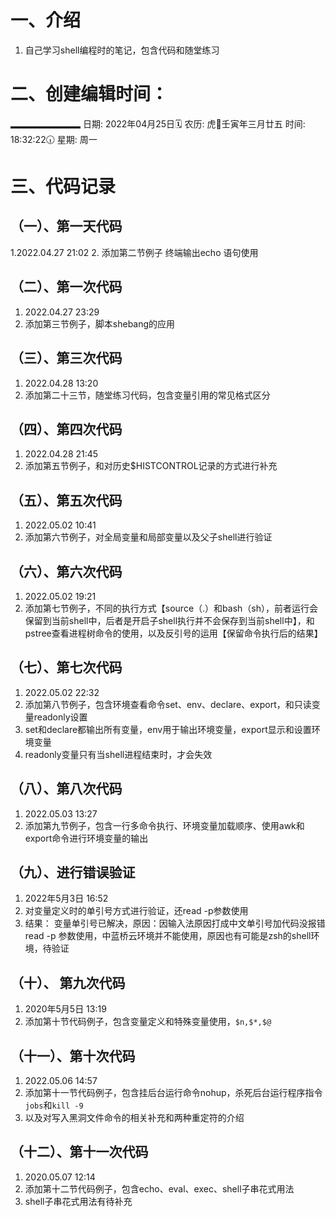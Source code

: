 # 一、介绍
1. 自己学习shell编程时的笔记，包含代码和随堂练习



# 二、创建编辑时间：
▂▂▂▂▂▂▂▂
日期: 2022年04月25日🗓️
农历: 虎🐅壬寅年三月廿五
时间: 18:32:22🕡
星期: 周一

# 三、代码记录
## （一）、第一天代码
1.2022.04.27 21:02 
2. 添加第二节例子 终端输出echo 语句使用

## （二）、第一次代码
1. 2022.04.27 23:29
2. 添加第三节例子，脚本shebang的应用

## （三）、第三次代码
1. 2022.04.28 13:20
2. 添加第二十三节，随堂练习代码，包含变量引用的常见格式区分

## （四）、第四次代码
1. 2022.04.28 21:45
2. 添加第五节例子，和对历史$HISTCONTROL记录的方式进行补充

## （五）、第五次代码
1. 2022.05.02 10:41
2. 添加第六节例子，对全局变量和局部变量以及父子shell进行验证

## （六）、第六次代码
1. 2022.05.02 19:21
2. 添加第七节例子，不同的执行方式【source（.）和bash（sh），前者运行会保留到当前shell中，后者是开启子shell执行并不会保存到当前shell中】，和pstree查看进程树命令的使用，以及反引号的运用【保留命令执行后的结果】

## （七）、第七次代码
1. 2022.05.02 22:32
2. 添加第八节例子，包含环境查看命令set、env、declare、export，和只读变量readonly设置
3. set和declare都输出所有变量，env用于输出环境变量，export显示和设置环境变量
4. readonly变量只有当shell进程结束时，才会失效

## （八）、第八次代码
1. 2022.05.03 13:27
2. 添加第九节例子，包含一行多命令执行、环境变量加载顺序、使用awk和export命令进行环境变量的输出

## （九）、进行错误验证
1. 2022年5月3日 16:52
2. 对变量定义时的单引号方式进行验证，还read -p参数使用
3. 结果：
	变量单引号已解决，原因：因输入法原因打成中文单引号加代码没报错
	read -p 参数使用，中蓝桥云环境并不能使用，原因也有可能是zsh的shell环境，待验证

## （十）、 第九次代码
1. 2020年5月5日 13:19
2. 添加第十节代码例子，包含变量定义和特殊变量使用，`$n,$*,$@`

## （十一）、第十次代码
1. 2022.05.06 14:57
2. 添加第十一节代码例子，包含挂后台运行命令nohup，杀死后台运行程序指令`jobs`和`kill -9`
3. 以及对写入黑洞文件命令的相关补充和两种重定符的介绍

## （十二）、第十一次代码
1. 2020.05.07 12:14
2. 添加第十二节代码例子，包含echo、eval、exec、shell子串花式用法
3. shell子串花式用法有待补充
